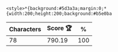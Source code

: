 `<style>*{background:#5d3a3a;margin:0;*{width:200;height:200;background:#b5e0ba`

| Characters | Score 🏆 | %   |
| ---------- | -------- | --- |
| 78         | 790.19   | 100 |
